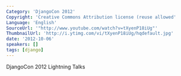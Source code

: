 ```yaml
---
Category: 'DjangoCon 2012'
Copyright: 'Creative Commons Attribution license (reuse allowed'
Language: 'English'
SourceUrl: '"http://www.youtube.com/watch?v=tXyenP18iUg"'
ThumbnailUrl: 'http://i.ytimg.com/vi/tXyenP18iUg/hqdefault.jpg'
date: '2012-10-06'
speakers: []
tags: [django]
---
```

DjangoCon 2012 Lightning Talks

